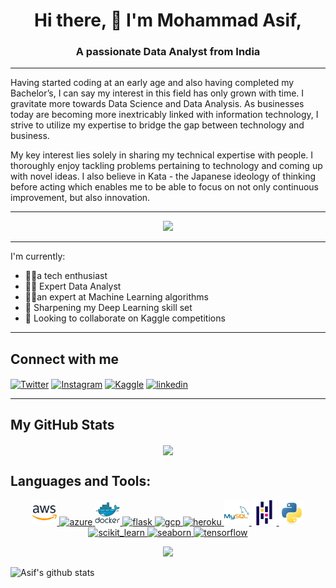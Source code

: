 <h1 align="center">Hi there, 👋 I'm Mohammad Asif,</h2>
<h3 align="center">A passionate Data Analyst from India</h3>

---

Having started coding at an early age and also having completed my Bachelor’s, I can say my interest in this field has only grown with time. I gravitate more towards Data Science and Data Analysis. As businesses today are becoming more inextricably linked with information technology, I strive to utilize my expertise to bridge the gap between technology and business.       

My key interest lies solely in sharing my technical expertise with people. I thoroughly enjoy tackling problems pertaining to technology and coming up with novel ideas. I also believe in Kata - the Japanese ideology of thinking before acting which enables me to be able to focus on not only continuous improvement, but also innovation.

---
<!-- ![competition_light](https://road-to-kaggle-grandmaster.vercel.app/api/badges/MohammadAsif81/competition/light)
![dataset](https://road-to-kaggle-grandmaster.vercel.app/api/badges/MohammadAsif81/dataset/light)
![notebook](https://road-to-kaggle-grandmaster.vercel.app/api/badges/MohammadAsif81/notebook/light)
![discussion](https://road-to-kaggle-grandmaster.vercel.app/api/badges/MohammadAsif81/discussion/light) -->

<p align=center>
<a href="https://www.kaggle.com/asif81"><img height="25" src="https://img.shields.io/badge/Kaggle-profile-%2320beff"></a>
</p>

---
I'm currently:
- 👩‍💻a tech enthusiast
- 👩‍💻 Expert Data Analyst
- 👩‍💻an expert at Machine Learning algorithms
- 🌱 Sharpening my Deep Learning skill set
- 👯 Looking to collaborate on Kaggle competitions
---

[linkedin]: https://www.linkedin.com/in/mohammad-asif-388b1417b/
[twitter]: https://twitter.com/MdAsif18899600
[instagram]: https://www.instagram.com/md.asif_09/
[kaggle]: https://www.kaggle.com/asif81

## Connect with me
[<img align="center" alt="Twitter" width="30px" src="https://cdn.jsdelivr.net/npm/simple-icons@v3/icons/twitter.svg" />][twitter]
[<img align="center" alt="Instagram" width="30px" src="https://cdn.jsdelivr.net/npm/simple-icons@v3/icons/instagram.svg" />][instagram]
[<img align="center" alt="Kaggle" width="30px" src="https://cdn.jsdelivr.net/npm/simple-icons@3.13.0/icons/kaggle.svg" />][kaggle]
[<img align="center" alt="linkedin" width="30px" src="https://cdn.jsdelivr.net/npm/simple-icons@3.13.0/icons/linkedin.svg" />][linkedin]



---

## My GitHub Stats
<p align="center">
  <img align="center" src="https://github-readme-stats.vercel.app/api/top-langs/?username=MohammadAsif81&layout=compact" />
</p>

<h2 align="left">Languages and Tools:</h2>
<p align="center"> <a href="https://aws.amazon.com" target="_blank" rel="noreferrer"> <img src="https://raw.githubusercontent.com/devicons/devicon/master/icons/amazonwebservices/amazonwebservices-original-wordmark.svg" alt="aws" width="40" height="40"/> </a> <a href="https://azure.microsoft.com/en-in/" target="_blank" rel="noreferrer"> <img src="https://www.vectorlogo.zone/logos/microsoft_azure/microsoft_azure-icon.svg" alt="azure" width="40" height="40"/> </a> <a href="https://www.docker.com/" target="_blank" rel="noreferrer"> <img src="https://raw.githubusercontent.com/devicons/devicon/master/icons/docker/docker-original-wordmark.svg" alt="docker" width="40" height="40"/> </a> <a href="https://flask.palletsprojects.com/" target="_blank" rel="noreferrer"> <img src="https://www.vectorlogo.zone/logos/pocoo_flask/pocoo_flask-icon.svg" alt="flask" width="40" height="40"/> </a> <a href="https://cloud.google.com" target="_blank" rel="noreferrer"> <img src="https://www.vectorlogo.zone/logos/google_cloud/google_cloud-icon.svg" alt="gcp" width="40" height="40"/> </a> <a href="https://heroku.com" target="_blank" rel="noreferrer"> <img src="https://www.vectorlogo.zone/logos/heroku/heroku-icon.svg" alt="heroku" width="40" height="40"/> </a> <a href="https://www.mysql.com/" target="_blank" rel="noreferrer"> <img src="https://raw.githubusercontent.com/devicons/devicon/master/icons/mysql/mysql-original-wordmark.svg" alt="mysql" width="40" height="40"/> </a> <a href="https://pandas.pydata.org/" target="_blank" rel="noreferrer"> <img src="https://raw.githubusercontent.com/devicons/devicon/2ae2a900d2f041da66e950e4d48052658d850630/icons/pandas/pandas-original.svg" alt="pandas" width="40" height="40"/> </a> <a href="https://www.python.org" target="_blank" rel="noreferrer"> <img src="https://raw.githubusercontent.com/devicons/devicon/master/icons/python/python-original.svg" alt="python" width="40" height="40"/> </a> <a href="https://scikit-learn.org/" target="_blank" rel="noreferrer"> <img src="https://upload.wikimedia.org/wikipedia/commons/0/05/Scikit_learn_logo_small.svg" alt="scikit_learn" width="40" height="40"/> </a> <a href="https://seaborn.pydata.org/" target="_blank" rel="noreferrer"> <img src="https://seaborn.pydata.org/_images/logo-mark-lightbg.svg" alt="seaborn" width="40" height="40"/> </a> <a href="https://www.tensorflow.org" target="_blank" rel="noreferrer"> <img src="https://www.vectorlogo.zone/logos/tensorflow/tensorflow-icon.svg" alt="tensorflow" width="40" height="40"/> </a> </p>


<p align=center>
<img height="25" src="https://komarev.com/ghpvc/?username=MohammadAsif81&color=brightgreen" />
<a href="https://github.com/MohammadAsif81">
</a>
</p>


![Asif's github stats](https://github-readme-stats.vercel.app/api?username=MohammadAsif81&show_icons=true&hide=contribs,issues)
